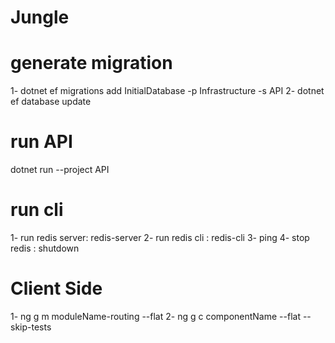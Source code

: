 # Jungle
# generate migration 
1- dotnet ef migrations add InitialDatabase -p Infrastructure -s API
2- dotnet ef database update
# run API
dotnet run --project API
# run cli
1- run redis server: redis-server
2- run redis cli : redis-cli
3- ping
4- stop redis : shutdown
# Client Side
1- ng g m moduleName-routing --flat
2- ng g c componentName --flat --skip-tests


